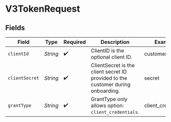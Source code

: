 # V3TokenRequest


## Fields

| Field                                                                            | Type                                                                             | Required                                                                         | Description                                                                      | Example                                                                          |
| -------------------------------------------------------------------------------- | -------------------------------------------------------------------------------- | -------------------------------------------------------------------------------- | -------------------------------------------------------------------------------- | -------------------------------------------------------------------------------- |
| `clientId`                                                                       | *String*                                                                         | :heavy_check_mark:                                                               | ClientID is the optional client ID.                                              | customer_id                                                                      |
| `clientSecret`                                                                   | *String*                                                                         | :heavy_check_mark:                                                               | ClientSecret is the client secret ID provided to the customer during onboarding. | secret                                                                           |
| `grantType`                                                                      | *String*                                                                         | :heavy_check_mark:                                                               | GrantType only allows option: `client_credentials`.                              | client_credentials                                                               |